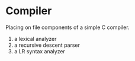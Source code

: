 # Compiler
Placing on file components of a simple C compiler.
  1. a lexical analyzer
  2. a recursive descent parser
  3. a LR syntax analyzer
